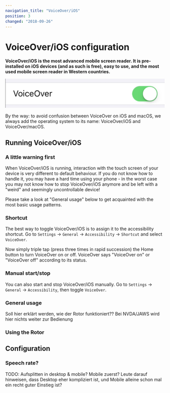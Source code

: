 ```yaml
---
navigation_title: "VoiceOver/iOS"
position: 3
changed: "2018-09-26"
---
```


# VoiceOver/iOS configuration

**VoiceOver/iOS is the most advanced mobile screen reader. It is pre-installed on iOS devices (and as such is free), easy to use, and the most used mobile screen reader in Western countries.**

![VoiceOver/iOS icon](_media/voiceover-ios-icon.png)

By the way: to avoid confusion between VoiceOver on iOS and macOS, we always add the operating system to its name: VoiceOver/iOS and VoiceOver/macOS.

## Running VoiceOver/iOS

### A little warning first

When VoiceOver/iOS is running, interaction with the touch screen of your device is very different to default behaviour. If you do not know how to handle it, you may have a hard time using your phone - in the worst case you may not know how to stop VoiceOver/iOS anymore and be left with a "weird" and seemingly uncontrollable device!

Please take a look at "General usage" below to get acquainted with the most basic usage patterns.

### Shortcut

The best way to toggle VoiceOver/iOS is to assign it to the accessibility shortcut. Go to `Settings` -> `General` -> `Accessibility` -> `Shortcut` and select `VoiceOver`.

Now simply triple tap (press three times in rapid succession) the Home button to turn VoiceOver on or off. VoiceOver says "VoiceOver on" or "VoiceOver off" according to its status.

### Manual start/stop

You can also start and stop VoiceOver/iOS manually. Go to `Settings` -> `General` -> `Accessibility`, then toggle `VoiceOver`.

### General usage

Soll hier erklärt werden, wie der Rotor funktioniert?? Bei NVDA/JAWS wird hier nichts weiter zur Bedienung

### Using the Rotor

## Configuration

### Speech rate?

TODO: Aufsplitten in desktop & mobile? Mobile zuerst? Leute darauf hinweisen, dass Desktop eher kompliziert ist, und Mobile alleine schon mal ein recht guter Einstieg ist?
